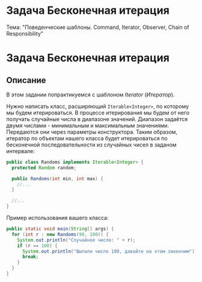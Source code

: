 # Задача Бесконечная итерация
Тема: "Поведенческие шаблоны. Command, Iterator, Observer, Chain of Responsibility"
# Задача Бесконечная итерация

## Описание
В этом задании попрактикуемся с шаблоном *Iterator* (*Итератор*).

Нужно написать класс, расширяющий `Iterable<Integer>`, по которому мы будем итерироваться. В процессе итерирования мы будем от него получать случайные числа в диапазоне значений. Диапазон задаётся двумя числами - минимальным и максимальным значениями. Передаются они через параметры конструктора. Таким образом, итератор по объектам нашего класса будет итерироваться по бесконечной последовательности из случайных чисел в заданом интервале:


```java
public class Randoms implements Iterable<Integer> {
  protected Random random;

  public Randoms(int min, int max) {
    //...
  }

  //...
}
```

Пример использования вашего класса:
```java
public static void main(String[] args) {
  for (int r : new Randoms(90, 100)) {
    System.out.println("Случайное число: " + r);
    if (r == 100) {
      System.out.println("Выпало число 100, давайте на этом закончим");
      break;
    }
  }
}
